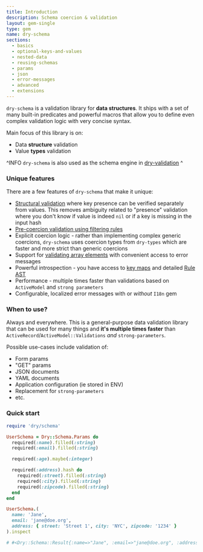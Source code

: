 ```yaml
---
title: Introduction
description: Schema coercion & validation
layout: gem-single
type: gem
name: dry-schema
sections:
  - basics
  - optional-keys-and-values
  - nested-data
  - reusing-schemas
  - params
  - json
  - error-messages
  - advanced
  - extensions
---
```


`dry-schema` is a validation library for **data structures**. It ships with a set of many built-in predicates and powerful macros that allow you to define even complex validation logic with very concise syntax.

Main focus of this library is on:

- Data **structure** validation
- Value **types** validation

^INFO
`dry-schema` is also used as the schema engine in [dry-validation](/gems/dry-validation)
^

### Unique features

There are a few features of `dry-schema` that make it unique:

* [Structural validation](docs::optional-keys-and-values) where key presence can be verified separately from values. This removes ambiguity related to "presence" validation where you don't know if value is indeed `nil` or if a key is missing in the input hash
* [Pre-coercion validation using filtering rules](docs::advanced/filtering)
* Explicit coercion logic - rather than implementing complex generic coercions, `dry-schema` uses coercion types from `dry-types` which are faster and more strict than generic coercions
* Support for [validating array elements](docs::basics/macros#array) with convenient access to error messages
* Powerful introspection - you have access to [key maps](docs::advanced/key-maps) and detailed [Rule AST](docs::advanced/rule-ast)
* Performance - multiple times faster than validations based on `ActiveModel` and `strong parameters`
* Configurable, localized error messages with or *without* `I18n` gem

### When to use?

Always and everywhere. This is a general-purpose data validation library that can be used for many things and **it's multiple times faster** than `ActiveRecord`/`ActiveModel::Validations` _and_ `strong-parameters`.

Possible use-cases include validation of:

- Form params
- "GET" params
- JSON documents
- YAML documents
- Application configuration (ie stored in ENV)
- Replacement for `strong-parameters`
- etc.

### Quick start

```ruby
require 'dry/schema'

UserSchema = Dry::Schema.Params do
  required(:name).filled(:string)
  required(:email).filled(:string)

  required(:age).maybe(:integer)

  required(:address).hash do
    required(:street).filled(:string)
    required(:city).filled(:string)
    required(:zipcode).filled(:string)
  end
end

UserSchema.(
  name: 'Jane',
  email: 'jane@doe.org',
  address: { street: 'Street 1', city: 'NYC', zipcode: '1234' }
).inspect

# #<Dry::Schema::Result{:name=>"Jane", :email=>"jane@doe.org", :address=>{:street=>"Street 1", :city=>"NYC", :zipcode=>"1234"}} errors={:age=>["age is missing"]}>
```
